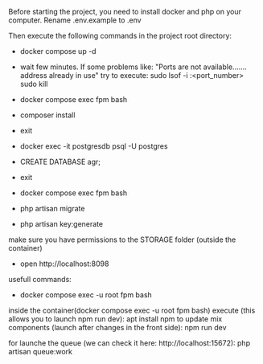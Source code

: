Before starting the project, you need to install docker and php on your computer.
Rename .env.example to .env

Then execute the following commands in the project root directory: 
 - docker compose up -d
 - wait few minutes. If some problems like: "Ports are not available....... address already in use" try to execute:
 sudo lsof -i :<port_number>
 sudo kill <pid>

 - docker compose exec fpm bash
 - composer install
 - exit
 - docker exec -it postgresdb psql -U postgres
 - CREATE DATABASE agr;
 - exit
 - docker compose exec fpm bash
 - php artisan migrate
 - php artisan key:generate

make sure you have permissions to the STORAGE folder (outside the container)

- open http://localhost:8098



usefull commands:
- docker compose exec -u root fpm bash

inside the container(docker compose exec -u root fpm bash)
execute (this allows you to launch npm run dev): 
apt install npm
to update mix components (launch after changes in the front side):
npm run dev

for launche the queue (we can check it here: http://localhost:15672):
php artisan queue:work

